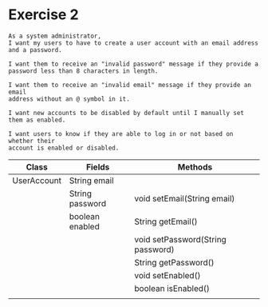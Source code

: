 # Exercise 2
```
As a system administrator,
I want my users to have to create a user account with an email address and a password.

I want them to receive an "invalid password" message if they provide a
password less than 8 characters in length.

I want them to receive an "invalid email" message if they provide an email
address without an @ symbol in it.

I want new accounts to be disabled by default until I manually set them as enabled.

I want users to know if they are able to log in or not based on whether their
account is enabled or disabled.
```

| Class       | Fields          | Methods                           |
|-------------|-----------------|-----------------------------------|
| UserAccount | String email    |                                   |
|             | String password | void setEmail(String email)       |
|             | boolean enabled | String getEmail()                 |
|             |                 | void setPassword(String password) |
|             |                 | String getPassword()              |
|             |                 | void setEnabled()                 |
|             |                 | boolean isEnabled()               |
|             |                 |                                   |
